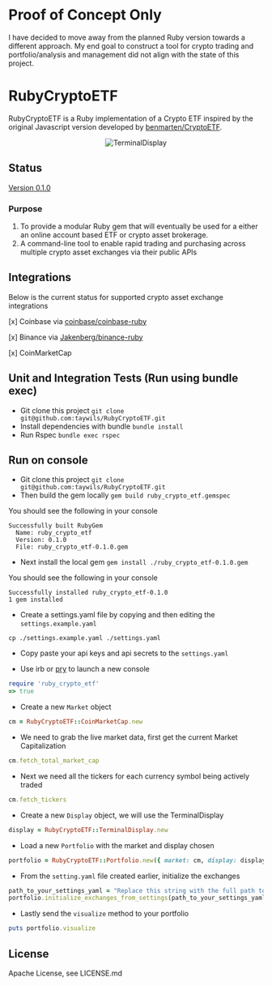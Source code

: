 # Proof of Concept Only

I have decided to move away from the planned Ruby version towards a different approach.
My end goal to construct a tool for crypto trading and portfolio/analysis and management did not align with the state of this project.

# RubyCryptoETF

RubyCryptoETF is a Ruby implementation of a Crypto ETF inspired by the original
Javascript version developed by [benmarten/CryptoETF].

<p align="center">
  <img src="https://s3-us-west-2.amazonaws.com/taywils.me.static.files/images/ruby_crypto_etf/ruby_crypto_etf_v_10_1.png" alt="TerminalDisplay" />
</p>

## Status
[Version 0.1.0]

### Purpose

1. To provide a modular Ruby gem that will eventually be used for a either an online account based ETF or crypto asset brokerage.
2. A command-line tool to enable rapid trading and purchasing across multiple crypto asset exchanges via their public APIs

## Integrations

Below is the current status for supported crypto asset exchange integrations

[x] Coinbase via [coinbase/coinbase-ruby]

[x] Binance via [Jakenberg/binance-ruby]

[x] CoinMarketCap

## Unit and Integration Tests (Run using bundle exec)
- Git clone this project `git clone git@github.com:taywils/RubyCryptoETF.git`
- Install dependencies with bundle `bundle install`
- Run Rspec `bundle exec rspec`

## Run on console
- Git clone this project `git clone git@github.com:taywils/RubyCryptoETF.git`
- Then build the gem locally `gem build ruby_crypto_etf.gemspec`

You should see the following in your console

```
Successfully built RubyGem
  Name: ruby_crypto_etf
  Version: 0.1.0
  File: ruby_crypto_etf-0.1.0.gem
```

- Next install the local gem `gem install ./ruby_crypto_etf-0.1.0.gem`

You should see the following in your console

```
Successfully installed ruby_crypto_etf-0.1.0
1 gem installed
```

- Create a settings.yaml file by copying and then editing the `settings.example.yaml`
```
cp ./settings.example.yaml ./settings.yaml
```

- Copy paste your api keys and api secrets to the `settings.yaml`

- Use irb or [pry](https://github.com/pry/pry) to launch a new console

```ruby
require 'ruby_crypto_etf'
=> true
```

- Create a new `Market` object
```ruby
cm = RubyCryptoETF::CoinMarketCap.new
```

- We need to grab the live market data, first get the current Market Capitalization
```ruby
cm.fetch_total_market_cap
```

- Next we need all the tickers for each currency symbol being actively traded
```ruby
cm.fetch_tickers
```

- Create a new `Display` object, we will use the TerminalDisplay
```ruby
display = RubyCryptoETF::TerminalDisplay.new
```

- Load a new `Portfolio` with the market and display chosen
```ruby
portfolio = RubyCryptoETF::Portfolio.new({ market: cm, display: display })
```

- From the `setting.yaml` file created earlier, initialize the exchanges
```ruby
path_to_your_settings_yaml = "Replace this string with the full path to your settings.yaml"
portfolio.initialize_exchanges_from_settings(path_to_your_settings_yaml)
```

- Lastly send the `visualize` method to your portfolio
```ruby
puts portfolio.visualize
```

## License
Apache License, see LICENSE.md

[benmarten/CryptoETF]: https://github.com/benmarten/CryptoETF
[coinbase/coinbase-ruby]: https://github.com/coinbase/coinbase-ruby
[Jakenberg/binance-ruby]: https://github.com/Jakenberg/binance-ruby
[Version 0.1.0]: https://github.com/taywils/RubyCryptoETF/tree/0.1.0-branch
